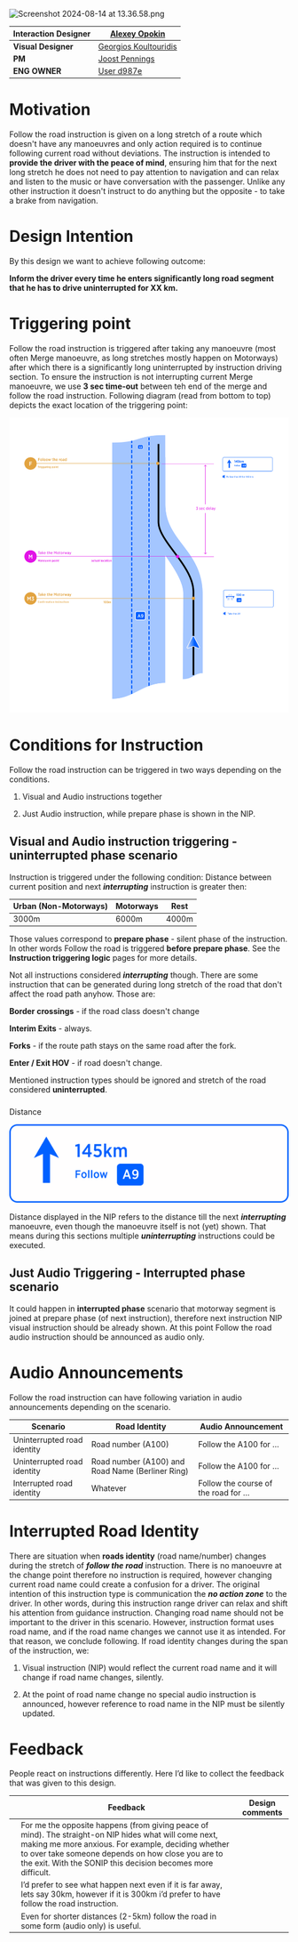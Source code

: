 ![Screenshot 2024-08-14 at 13.36.58.png](images/298101761.png)

| **Interaction Designer** | [Alexey Opokin](https://tomtom.atlassian.net/wiki/people/70121:e8cb7861-9079-4b92-b96d-bfe8cd882680?ref=confluence) |
|---|---|
| **Visual Designer** | [Georgios Koultouridis](https://tomtom.atlassian.net/wiki/people/5be2fd44649a737c2342afbe?ref=confluence) |
| **PM** | [Joost Pennings](https://tomtom.atlassian.net/wiki/people/712020:a6d50cb1-97be-4a9a-a279-3fbb3e2e1799?ref=confluence) |
| **ENG OWNER** | [User d987e](https://tomtom.atlassian.net/wiki/people/712020:9a48e539-50aa-491e-acff-bfff512d987e?ref=confluence) |

Motivation
==========

Follow the road instruction is given on a long stretch of a route which doesn't have any manoeuvres and only action required is to continue following current road without deviations. The instruction is intended to **provide the driver with the peace of mind**, ensuring him that for the next long stretch he does not need to pay attention to navigation and can relax and listen to the music or have conversation with the passenger. Unlike any other instruction it doesn't instruct to do anything but the opposite - to take a brake from navigation.

Design Intention
================

By this design we want to achieve following outcome:

**Inform the driver every time he enters significantly long road segment that he has to drive uninterrupted for XX km.**

Triggering point
================

Follow the road instruction is triggered after taking any manoeuvre (most often Merge manoeuvre, as long stretches mostly happen on Motorways) after which there is a significantly long uninterrupted by instruction driving section. To ensure the instruction is not interrupting current Merge manoeuvre, we use **3 sec time-out** between teh end of the merge and follow the road instruction. Following diagram (read from bottom to top) depicts the exact location of the triggering point:

![Follow the road for XXkm.svg](images/297843587.svg)

Conditions for Instruction
==========================

Follow the road instruction can be triggered in two ways depending on the conditions.

1.  Visual and Audio instructions together
    
2.  Just Audio instruction, while prepare phase is shown in the NIP.
    

Visual and Audio instruction triggering - uninterrupted phase scenario
----------------------------------------------------------------------

Instruction is triggered under the following condition: Distance between current position and next _**interrupting**_ instruction is greater then:

| **Urban (Non\-Motorways)** | **Motorways** | **Rest** |
|---|---|---|
| 3000m | 6000m | 4000m |

Those values correspond to **prepare phase** - silent phase of the instruction. In other words Follow the road is triggered **before prepare phase**. See the **Instruction triggering logic** pages for more details.

Not all instructions considered _**interrupting**_ though. There are some instruction that can be generated during long stretch of the road that don't affect the road path anyhow. Those are:

**Border crossings** - if the road class doesn't change

**Interim Exits** - always.

**Forks** - if the route path stays on the same road after the fork.

**Enter / Exit HOV** - if road doesn't change.

Mentioned instruction types should be ignored and stretch of the road considered **uninterrupted**.

###   
  
Distance

![](images/157703717.png)

Distance displayed in the NIP refers to the distance till the next _**interrupting**_ manoeuvre, even though the manoeuvre itself is not (yet) shown. That means during this sections multiple _**uninterrupting**_ instructions could be executed.

Just Audio Triggering - Interrupted phase scenario
--------------------------------------------------

It could happen in **interrupted phase** scenario that motorway segment is joined at prepare phase (of next instruction), therefore next instruction NIP visual instruction should be already shown. At this point Follow the road audio instruction should be announced as audio only.

Audio Announcements
===================

Follow the road instruction can have following variation in audio announcements depending on the scenario.

| **Scenario** | **Road Identity** | **Audio Announcement** |
|---|---|---|
| Uninterrupted road identity | Road number (A100\) | Follow the A100 for … |
| Uninterrupted road identity | Road number (A100\) and Road Name (Berliner Ring) | Follow the A100 for … |
| Interrupted road identity | Whatever | Follow the course of the road for … |

Interrupted Road Identity
=========================

There are situation when **roads identity** (road name/number) changes during the stretch of _**follow the road**_ instruction. There is no manoeuvre at the change point therefore no instruction is required, however changing current road name could create a confusion for a driver. The original intention of this instruction type is communication the _**no action zone**_ to the driver. In other words, during this instruction range driver can relax and shift his attention from guidance instruction. Changing road name should not be important to the driver in this scenario. However, instruction format uses road name, and if the road name changes we cannot use it as intended. For that reason, we conclude following. If road identity changes during the span of the instruction, we:

1.  Visual instruction (NIP) would reflect the current road name and it will change if road name changes, silently.
    
2.  At the point of road name change no special audio instruction is announced, however reference to road name in the NIP must be silently updated.
    

Feedback
========

People react on instructions differently. Here I’d like to collect the feedback that was given to this design.

|  | **Feedback** | **Design comments** |
|---|---|---|
|  | For me the opposite happens (from giving peace of mind). The straight\-on NIP hides what will come next, making me more anxious. For example, deciding whether to over take someone depends on how close you are to the exit. With the SONIP this decision becomes more difficult. |  |
|  | I’d prefer to see what happen next even if it is far away, lets say 30km, however if it is 300km i’d prefer to have follow the road instruction. |  |
|  | Even for shorter distances (2\-5km) follow the road in some form (audio only) is useful. |  |
